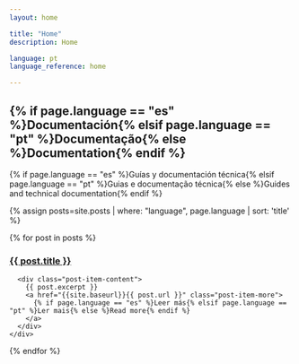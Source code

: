 ```yaml
---
layout: home

title: "Home"
description: Home

language: pt
language_reference: home

---
```


<div class="documentation-header">
  <h2 class="section-title">{% if page.language == "es" %}Documentación{% elsif page.language == "pt" %}Documentação{% else %}Documentation{% endif %}</h2>
  <p class="section-subtitle">{% if page.language == "es" %}Guías y documentación técnica{% elsif page.language == "pt" %}Guias e documentação técnica{% else %}Guides and technical documentation{% endif %}</p>
</div>

{% assign posts=site.posts | where: "language", page.language | sort: 'title' %}

<div class="post-items">
  {% for post in posts %}
    <div class="post-item">
      <h3 class="post-item-title">
        <a href="{{site.baseurl}}{{ post.url }}">{{ post.title }}</a>
      </h3>
      
      <div class="post-item-content">
        {{ post.excerpt }} 
        <a href="{{site.baseurl}}{{ post.url }}" class="post-item-more">
          {% if page.language == "es" %}Leer más{% elsif page.language == "pt" %}Ler mais{% else %}Read more{% endif %}
        </a>
      </div>
    </div>
  {% endfor %}
</div>

